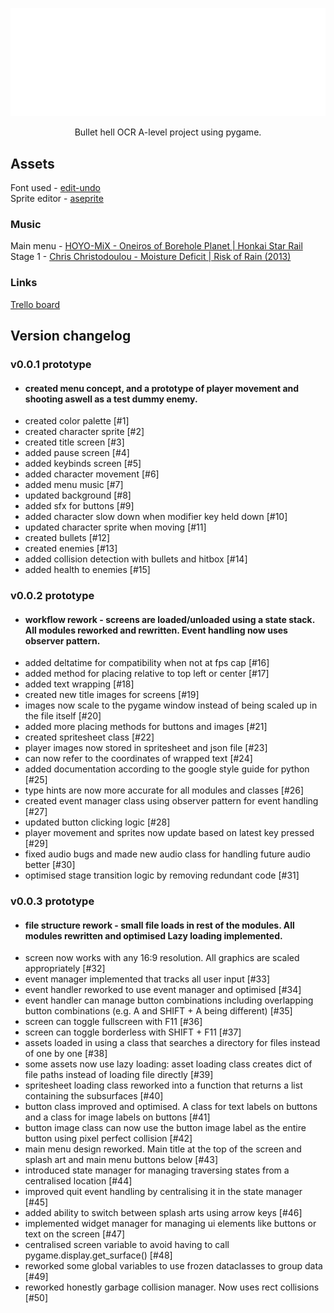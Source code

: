 ![](https://github.com/r5nnn/shmup/blob/main/assets/textures/title/logo_scaled.png)  
<p align="center">
Bullet hell OCR A-level project using pygame.  
</p>

## Assets
Font used - [edit-undo](https://www.dafont.com/edit-undo.font)  
Sprite editor - [aseprite](https://www.aseprite.org/)  
### Music
Main menu - [HOYO-MiX - Oneiros of Borehole Planet | Honkai Star Rail](https://www.youtube.com/watch?v=yQ-rcBeFKVw)  
Stage 1 - [Chris Christodoulou - Moisture Deficit | Risk of Rain (2013)](https://www.youtube.com/watch?v=RbzA6lX84xM)  
### Links
[Trello board](https://trello.com/b/xCHQx3Uu/shmup-trello)  
## Version changelog
### v0.0.1 prototype
- #### created menu concept, and a prototype of player movement and shooting aswell as a test dummy enemy.
- created color palette [#1]
- created character sprite [#2]
- created title screen [#3]
- added pause screen [#4]
- added keybinds screen [#5]
- added character movement [#6]
- added menu music [#7]
- updated background [#8]
- added sfx for buttons [#9]
- added character slow down when modifier key held down [#10]
- updated character sprite when moving [#11]
- created bullets [#12]
- created enemies [#13]
- added collision detection with bullets and hitbox [#14]
- added health to enemies [#15]
### v0.0.2 prototype
- #### workflow rework - screens are loaded/unloaded using a state stack. All modules reworked and rewritten. Event handling now uses observer pattern.
- added deltatime for compatibility when not at fps cap [#16]
- added method for placing relative to top left or center [#17]
- added text wrapping [#18]
- created new title images for screens [#19]
- images now scale to the pygame window instead of being scaled up in the file itself [#20]
- added more placing methods for buttons and images [#21]
- created spritesheet class [#22]
- player images now stored in spritesheet and json file [#23]
- can now refer to the coordinates of wrapped text [#24]
- added documentation according to the google style guide for python [#25]
- type hints are now more accurate for all modules and classes [#26]
- created event manager class using observer pattern for event handling [#27]
- updated button clicking logic [#28]
- player movement and sprites now update based on latest key pressed [#29]
- fixed audio bugs and made new audio class for handling future audio better [#30]
- optimised stage transition logic by removing redundant code [#31]
### v0.0.3 prototype
- #### file structure rework - small file loads in rest of the modules. All modules rewritten and optimised Lazy loading implemented.
- screen now works with any 16:9 resolution. All graphics are scaled appropriately [#32]
- event manager implemented that tracks all user input [#33]
- event handler reworked to use event manager and optimised [#34]
- event handler can manage button combinations including overlapping button combinations (e.g. A and SHIFT + A being different) [#35]
- screen can toggle fullscreen with F11 [#36]
- screen can toggle borderless with SHIFT + F11 [#37]
- assets loaded in using a class that searches a directory for files instead of one by one [#38]
- some assets now use lazy loading: asset loading class creates dict of file paths instead of loading file directly [#39]
- spritesheet loading class reworked into a function that returns a list containing the subsurfaces [#40]
- button class improved and optimised. A class for text labels on buttons and a class for image labels on buttons [#41]
- button image class can now use the button image label as the entire button using pixel perfect collision [#42]
- main menu design reworked. Main title at the top of the screen and splash art and main menu buttons below [#43]
- introduced state manager for managing traversing states from a centralised location [#44]
- improved quit event handling by centralising it in the state manager [#45]
- added ability to switch between splash arts using arrow keys [#46]
- implemented widget manager for managing ui elements like buttons or text on the screen [#47]
- centralised screen variable to avoid having to call pygame.display.get_surface() [#48]
- reworked some global variables to use frozen dataclasses to group data [#49]
- reworked honestly garbage collision manager. Now uses rect collisions [#50]
